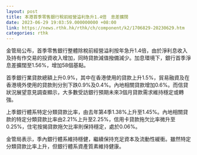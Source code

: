 ```yaml
---
layout: post
title: 本港首季零售銀行稅前經營溢利急升1.4倍　息差擴闊
date: 2023-06-29 19:03:59.000000000 +08:00
link: https://news.rthk.hk/rthk/ch/component/k2/1706829-20230629.htm
categories: rthk
---
```


金管局公布，首季零售銀行整體除稅前經營溢利按年急升1.4倍，由於淨利息收入及持有作交易的投資收入增加，同時貸款減值撥備減少。加息環境下，銀行首季淨息差擴闊至1.56%，增加58個基點。

首季銀行業貸款總額上升0.9%，其中在香港使用的貸款上升1.5%，貿易融資及在香港境外使用的貸款則分別下跌0.9%及0.4%。內地相關貸款增加0.6%。而信貸狀況展望意見調查顯示，大多數受訪銀行預期未來3個月貸款需求維持穩定或轉強。

上季銀行體系特定分類貸款比率，由去年第4季1.38%上升至1.45%。內地相關貸款的特定分類貸款比率由2.21%上升至2.25%，信用卡貸款拖欠比率微升至0.25%，住宅按揭貸款拖欠比率則保持穩定，處於0.06%。

金管局表示，季內銀行體系維持穩健，繼續保持充足資本及流動性緩衝。雖然特定分類貸款比率上升，但銀行體系資產質素維持健康。
